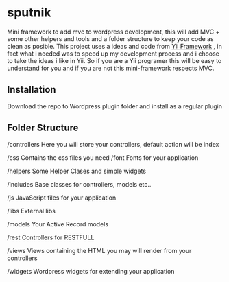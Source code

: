 # sputnik
Mini framework to add mvc to wordpress development, this will add MVC + some other helpers and tools and a folder structure to keep your code as clean as posible.
This project uses a ideas and code from [Yii Framework](https://www.yiiframework.com/) , in fact what i needed was to speed up my development process and i choose to take the ideas i like in Yii.
So if you are a Yii programer this will be easy to understand for you and if you are not this mini-framework respects MVC.

## Installation

Download the repo to Wordpress plugin folder and install as a regular plugin

## Folder Structure
/controllers 
    Here you will store your controllers, default action will be index
 
/css
    Contains the css files you need
/font
    Fonts for your application

/helpers
    Some Helper Clases and simple widgets

/includes
    Base classes for controllers, models etc..

/js
    JavaScript files for your application

/libs
    External libs

/models
    Your Active Record models

/rest
    Controllers for RESTFULL

/views
    Views containing the HTML you may will render from your controllers

/widgets
    Wordpress widgets for extending your application


